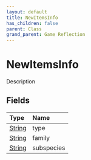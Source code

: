 ```yaml
---
layout: default
title: NewItemsInfo
has_children: false
parent: Class
grand_parent: Game Reflection
---
```

# NewItemsInfo
Description 

## Fields

| Type | Name |
|:----------|:--------------|
| [String](/riftbreaker-wiki/docs/game-reflection/components/string/) | type |
| [String](/riftbreaker-wiki/docs/game-reflection/components/string/) | family |
| [String](/riftbreaker-wiki/docs/game-reflection/components/string/) | subspecies |

